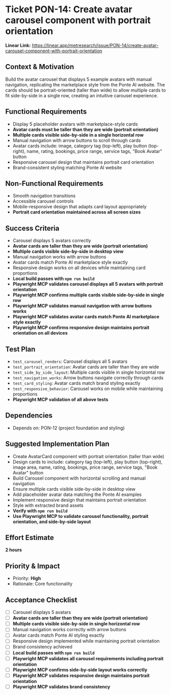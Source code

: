 # Ticket PON-14: Create avatar carousel component with portrait orientation

**Linear Link:** https://linear.app/metresearch/issue/PON-14/create-avatar-carousel-component-with-portrait-orientation

## Context & Motivation
Build the avatar carousel that displays 5 example avatars with manual navigation, replicating the marketplace style from the Ponte AI website. The cards should be portrait-oriented (taller than wide) to allow multiple cards to fit side-by-side in a single row, creating an intuitive carousel experience.

## Functional Requirements
- Display 5 placeholder avatars with marketplace-style cards
- **Avatar cards must be taller than they are wide (portrait orientation)**
- **Multiple cards visible side-by-side in a single horizontal row**
- Manual navigation with arrow buttons to scroll through cards
- Avatar cards include: image, category tag (top-left), play button (top-right), name, rating, bookings, price range, service tags, "Book Avatar" button
- Responsive carousel design that maintains portrait card orientation
- Brand-consistent styling matching Ponte AI website

## Non-Functional Requirements
- Smooth navigation transitions
- Accessible carousel controls
- Mobile-responsive design that adapts card layout appropriately
- **Portrait card orientation maintained across all screen sizes**

## Success Criteria
- Carousel displays 5 avatars correctly
- **Avatar cards are taller than they are wide (portrait orientation)**
- **Multiple cards visible side-by-side in desktop view**
- Manual navigation works with arrow buttons
- Avatar cards match Ponte AI marketplace style exactly
- Responsive design works on all devices while maintaining card proportions
- **Local build passes with `npm run build`**
- **Playwright MCP validates carousel displays all 5 avatars with portrait orientation**
- **Playwright MCP confirms multiple cards visible side-by-side in single row**
- **Playwright MCP validates manual navigation with arrow buttons works**
- **Playwright MCP validates avatar cards match Ponte AI marketplace style exactly**
- **Playwright MCP confirms responsive design maintains portrait orientation on all devices**

## Test Plan
- `test_carousel_renders`: Carousel displays all 5 avatars
- `test_portrait_orientation`: Avatar cards are taller than they are wide
- `test_side_by_side_layout`: Multiple cards visible in single horizontal row
- `test_navigation_works`: Arrow buttons navigate correctly through cards
- `test_card_styling`: Avatar cards match brand styling exactly
- `test_responsive_behavior`: Carousel works on mobile while maintaining proportions
- **Playwright MCP validation of all above tests**

## Dependencies
- Depends on: PON-12 (project foundation and styling)

## Suggested Implementation Plan
- Create AvatarCard component with portrait orientation (taller than wide)
- Design cards to include: category tag (top-left), play button (top-right), image area, name, rating, bookings, price range, service tags, "Book Avatar" button
- Build Carousel component with horizontal scrolling and manual navigation
- Ensure multiple cards visible side-by-side in desktop view
- Add placeholder avatar data matching the Ponte AI examples
- Implement responsive design that maintains portrait orientation
- Style with extracted brand assets
- **Verify with `npm run build`**
- **Use Playwright MCP to validate carousel functionality, portrait orientation, and side-by-side layout**

## Effort Estimate
**2 hours**

## Priority & Impact
- Priority: **High**
- Rationale: Core functionality

## Acceptance Checklist
- [ ] Carousel displays 5 avatars
- [ ] **Avatar cards are taller than they are wide (portrait orientation)**
- [ ] **Multiple cards visible side-by-side in single horizontal row**
- [ ] Manual navigation works correctly with arrow buttons
- [ ] Avatar cards match Ponte AI styling exactly
- [ ] Responsive design implemented while maintaining portrait orientation
- [ ] Brand consistency achieved
- [ ] **Local build passes with `npm run build`**
- [ ] **Playwright MCP validates all carousel requirements including portrait orientation**
- [ ] **Playwright MCP confirms side-by-side layout works correctly**
- [ ] **Playwright MCP validates responsive design maintains portrait orientation**
- [ ] **Playwright MCP validates brand consistency** 